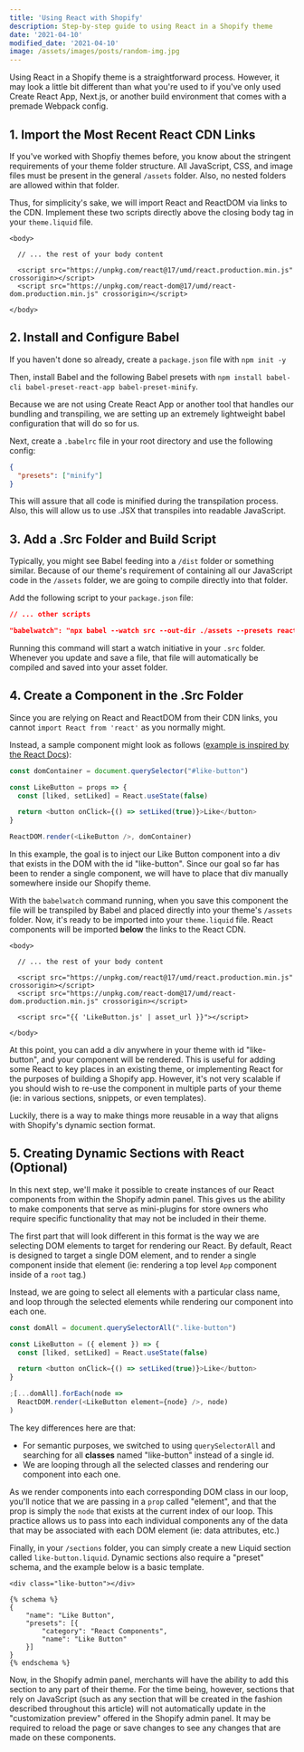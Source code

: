 ```yaml
---
title: 'Using React with Shopify'
description: Step-by-step guide to using React in a Shopify theme
date: '2021-04-10'
modified_date: '2021-04-10'
image: /assets/images/posts/random-img.jpg
---
```


Using React in a Shopify theme is a straightforward process. However, it may look a little bit different than what you're used to if you've only used Create React App, Next.js, or another build environment that comes with a premade Webpack config.

## 1. Import the Most Recent React CDN Links

If you've worked with Shopfiy themes before, you know about the stringent requirements of your theme folder structure. All JavaScript, CSS, and image files must be present in the general `/assets` folder. Also, no nested folders are allowed within that folder.

Thus, for simplicity's sake, we will import React and ReactDOM via links to the CDN. Implement these two scripts directly above the closing body tag in your `theme.liquid` file.

```liquid
<body>

  // ... the rest of your body content

  <script src="https://unpkg.com/react@17/umd/react.production.min.js" crossorigin></script>
  <script src="https://unpkg.com/react-dom@17/umd/react-dom.production.min.js" crossorigin></script>

</body>
```

## 2. Install and Configure Babel

If you haven't done so already, create a `package.json` file with `npm init -y`

Then, install Babel and the following Babel presets with `npm install babel-cli babel-preset-react-app babel-preset-minify`.

Because we are not using Create React App or another tool that handles our bundling and transpiling, we are setting up an extremely lightweight babel configuration that will do so for us.

Next, create a `.babelrc` file in your root directory and use the following config:

```json
{
  "presets": ["minify"]
}
```

This will assure that all code is minified during the transpilation process. Also, this will allow us to use .JSX that transpiles into readable JavaScript.

## 3. Add a .Src Folder and Build Script

Typically, you might see Babel feeding into a `/dist` folder or something similar. Because of our theme's requirement of containing all our JavaScript code in the `/assets` folder, we are going to compile directly into that folder.

Add the following script to your `package.json` file:

```json
// ... other scripts

"babelwatch": "npx babel --watch src --out-dir ./assets --presets react-app/prod"
```

Running this command will start a watch initiative in your `.src` folder. Whenever you update and save a file, that file will automatically be compiled and saved into your asset folder.

## 4. Create a Component in the .Src Folder

Since you are relying on React and ReactDOM from their CDN links, you cannot `import React from 'react'` as you normally might.

Instead, a sample component might look as follows ([example is inspired by the React Docs](https://reactjs.org/docs/add-react-to-a-website.html)):

```javascript
const domContainer = document.querySelector("#like-button")

const LikeButton = props => {
  const [liked, setLiked] = React.useState(false)

  return <button onClick={() => setLiked(true)}>Like</button>
}

ReactDOM.render(<LikeButton />, domContainer)
```

In this example, the goal is to inject our Like Button component into a div that exists in the DOM with the id "like-button". Since our goal so far has been to render a single component, we will have to place that div manually somewhere inside our Shopify theme.

With the `babelwatch` command running, when you save this component the file will be transpiled by Babel and placed directly into your theme's `/assets` folder. Now, it's ready to be imported into your `theme.liquid` file. React components will be imported **below** the links to the React CDN.

```liquid
<body>

  // ... the rest of your body content

  <script src="https://unpkg.com/react@17/umd/react.production.min.js" crossorigin></script>
  <script src="https://unpkg.com/react-dom@17/umd/react-dom.production.min.js" crossorigin></script>

  <script src="{{ 'LikeButton.js' | asset_url }}"></script>

</body>
```

At this point, you can add a div anywhere in your theme with id "like-button", and your component will be rendered. This is useful for adding some React to key places in an existing theme, or implementing React for the purposes of building a Shopify app. However, it's not very scalable if you should wish to re-use the component in multiple parts of your theme (ie: in various sections, snippets, or even templates).

Luckily, there is a way to make things more reusable in a way that aligns with Shopify's dynamic section format.

## 5. Creating Dynamic Sections with React (Optional)

In this next step, we'll make it possible to create instances of our React components from within the Shopify admin panel. This gives us the ability to make components that serve as mini-plugins for store owners who require specific functionality that may not be included in their theme.

The first part that will look different in this format is the way we are selecting DOM elements to target for rendering our React. By default, React is designed to target a single DOM element, and to render a single component inside that element (ie: rendering a top level `App` component inside of a `root` tag.)

Instead, we are going to select all elements with a particular class name, and loop through the selected elements while rendering our component into each one.

```javascript
const domAll = document.querySelectorAll(".like-button")

const LikeButton = ({ element }) => {
  const [liked, setLiked] = React.useState(false)

  return <button onClick={() => setLiked(true)}>Like</button>
}

;[...domAll].forEach(node =>
  ReactDOM.render(<LikeButton element={node} />, node)
)
```

The key differences here are that:

- For semantic purposes, we switched to using `querySelectorAll` and searching for all **classes** named "like-button" instead of a single id.
- We are looping through all the selected classes and rendering our component into each one.

As we render components into each corresponding DOM class in our loop, you'll notice that we are passing in a `prop` called "element", and that the prop is simply the `node` that exists at the current index of our loop. This practice allows us to pass into each individual components any of the data that may be associated with each DOM element (ie: data attributes, etc.)

Finally, in your `/sections` folder, you can simply create a new Liquid section called `like-button.liquid`. Dynamic sections also require a "preset" schema, and the example below is a basic template.

```liquid
<div class="like-button"></div>

{% schema %}
{
	"name": "Like Button",
	"presets": [{
		"category": "React Components",
		"name": "Like Button"
	}]
}
{% endschema %}
```

Now, in the Shopify admin panel, merchants will have the ability to add this section to any part of their theme. For the time being, however, sections that rely on JavaScript (such as any section that will be created in the fashion described throughout this article) will not automatically update in the "customization preview" offered in the Shopify admin panel. It may be required to reload the page or save changes to see any changes that are made on these components.
